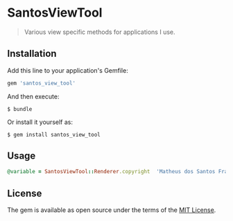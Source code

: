 # SantosViewTool

> Various view specific methods for applications I use.

## Installation

Add this line to your application's Gemfile:

```ruby
gem 'santos_view_tool'
```

And then execute:

    $ bundle

Or install it yourself as:

    $ gem install santos_view_tool

## Usage

```ruby
@variable = SantosViewTool::Renderer.copyright  'Matheus dos Santos Fraga', 'All rights reserved'
```

## License

The gem is available as open source under the terms of the [MIT License](https://opensource.org/licenses/MIT).
